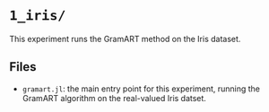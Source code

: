 # `1_iris/`

This experiment runs the GramART method on the Iris dataset.

## Files

- `gramart.jl`: the main entry point for this experiment, running the GramART algorithm on the real-valued Iris datset.
